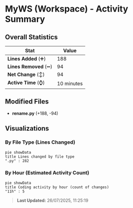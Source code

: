 # MyWS (Workspace) - Activity Summary 

## Overall Statistics

| Stat                   | Value                                                             |
| ---------------------- | ----------------------------------------------------------------- |
| **Lines Added** (➕)   | 188                                          |
| **Lines Removed** (➖) | 94                                        |
| **Net Change** (↕)    | 94                |
| **Active Time** (⌚)   | 10 minutes |


## Modified Files
- **rename.py** (+188, -94)

## Visualizations

### By File Type (Lines Changed)

```mermaid
pie showData
title Lines changed by file type
".py" : 282
```

### By Hour (Estimated Activity Count)

```mermaid
pie showData
title Coding activity by hour (count of changes)
"11h" : 5
```


> **Last Updated:** 26/07/2025, 11:25:19
